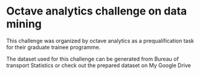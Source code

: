 <h1>Octave analytics challenge on data mining</h1>

This challenge was organized by octave analytics as a prequalification task for their graduate trainee programme.

The dataset used for this challenge can be generated from <a href="https://www.transtats.bts.gov/DL_SelectFields.asp?Table_ID=236" style="text-decoration: none">Bureau of transport Statistics</a> or check out the prepared dataset on <a href="https://drive.google.com/file/d/1GOj4aN1z7y1L7QXfGZlw1JGczTOD29pr/view?usp=sharing" style="text-decoration: none">My Google Drive</a>
